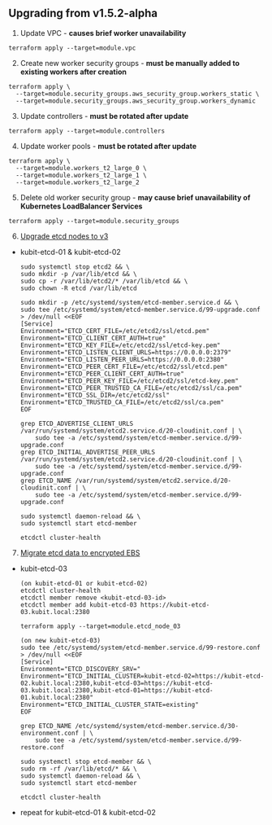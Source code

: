 ## Upgrading from v1.5.2-alpha

1. Update VPC - **causes brief worker unavailability**
  ```
  terraform apply --target=module.vpc
  ```

2. Create new worker security groups - **must be manually added to existing workers after creation**
  ```
  terraform apply \
    --target=module.security_groups.aws_security_group.workers_static \
    --target=module.security_groups.aws_security_group.workers_dynamic
  ```

3. Update controllers - **must be rotated after update**
  ```
  terraform apply --target=module.controllers
  ```

4. Update worker pools - **must be rotated after update**
  ```
  terraform apply \
    --target=module.workers_t2_large_0 \
    --target=module.workers_t2_large_1 \
    --target=module.workers_t2_large_2
  ```

5. Delete old worker security group - **may cause brief unavailability of Kubernetes LoadBalancer Services**
  ```
  terraform apply --target=module.security_groups
  ```

6. [Upgrade etcd nodes to v3](https://github.com/coreos/etcd/blob/master/Documentation/upgrades/upgrade_3_0.md)
  - kubit-etcd-01 & kubit-etcd-02
    ```
    sudo systemctl stop etcd2 && \
    sudo mkdir -p /var/lib/etcd && \
    sudo cp -r /var/lib/etcd2/* /var/lib/etcd && \
    sudo chown -R etcd /var/lib/etcd

    sudo mkdir -p /etc/systemd/system/etcd-member.service.d && \
    sudo tee /etc/systemd/system/etcd-member.service.d/99-upgrade.conf > /dev/null <<EOF
    [Service]
    Environment="ETCD_CERT_FILE=/etc/etcd2/ssl/etcd.pem"
    Environment="ETCD_CLIENT_CERT_AUTH=true"
    Environment="ETCD_KEY_FILE=/etc/etcd2/ssl/etcd-key.pem"
    Environment="ETCD_LISTEN_CLIENT_URLS=https://0.0.0.0:2379"
    Environment="ETCD_LISTEN_PEER_URLS=https://0.0.0.0:2380"
    Environment="ETCD_PEER_CERT_FILE=/etc/etcd2/ssl/etcd.pem"
    Environment="ETCD_PEER_CLIENT_CERT_AUTH=true"
    Environment="ETCD_PEER_KEY_FILE=/etc/etcd2/ssl/etcd-key.pem"
    Environment="ETCD_PEER_TRUSTED_CA_FILE=/etc/etcd2/ssl/ca.pem"
    Environment="ETCD_SSL_DIR=/etc/etcd2/ssl"
    Environment="ETCD_TRUSTED_CA_FILE=/etc/etcd2/ssl/ca.pem"
    EOF

    grep ETCD_ADVERTISE_CLIENT_URLS /var/run/systemd/system/etcd2.service.d/20-cloudinit.conf | \
        sudo tee -a /etc/systemd/system/etcd-member.service.d/99-upgrade.conf
    grep ETCD_INITIAL_ADVERTISE_PEER_URLS /var/run/systemd/system/etcd2.service.d/20-cloudinit.conf | \
        sudo tee -a /etc/systemd/system/etcd-member.service.d/99-upgrade.conf
    grep ETCD_NAME /var/run/systemd/system/etcd2.service.d/20-cloudinit.conf | \
        sudo tee -a /etc/systemd/system/etcd-member.service.d/99-upgrade.conf

    sudo systemctl daemon-reload && \
    sudo systemctl start etcd-member

    etcdctl cluster-health
    ```

7. [Migrate etcd data to encrypted EBS](https://coreos.com/etcd/docs/latest/etcd-live-cluster-reconfiguration.html)
  - kubit-etcd-03
    ```
    (on kubit-etcd-01 or kubit-etcd-02)
    etcdctl cluster-health
    etcdctl member remove <kubit-etcd-03-id>
    etcdctl member add kubit-etcd-03 https://kubit-etcd-03.kubit.local:2380

    terraform apply --target=module.etcd_node_03

    (on new kubit-etcd-03)
    sudo tee /etc/systemd/system/etcd-member.service.d/99-restore.conf > /dev/null <<EOF
    [Service]
    Environment="ETCD_DISCOVERY_SRV="
    Environment="ETCD_INITIAL_CLUSTER=kubit-etcd-02=https://kubit-etcd-02.kubit.local:2380,kubit-etcd-03=https://kubit-etcd-03.kubit.local:2380,kubit-etcd-01=https://kubit-etcd-01.kubit.local:2380"
    Environment="ETCD_INITIAL_CLUSTER_STATE=existing"
    EOF

    grep ETCD_NAME /etc/systemd/system/etcd-member.service.d/30-environment.conf | \
        sudo tee -a /etc/systemd/system/etcd-member.service.d/99-restore.conf

    sudo systemctl stop etcd-member && \
    sudo rm -rf /var/lib/etcd/* && \
    sudo systemctl daemon-reload && \
    sudo systemctl start etcd-member

    etcdctl cluster-health
    ```
  - repeat for kubit-etcd-01 & kubit-etcd-02
